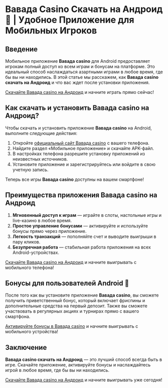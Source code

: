 # Вавада Casino Скачать на Андроид 📱 | Удобное Приложение для Мобильных Игроков

## Введение

Мобильное приложение **Вавада casino** для Android предоставляет игрокам полный доступ ко всем играм и бонусам на платформе. Это идеальный способ наслаждаться азартными играми в любое время, где бы вы ни находились. В этой статье мы расскажем, как **Вавада casino скачать на Андроид** и что вас ждет после установки приложения.

[Скачайте Вавада casino на Андроид](https://vavadapartner.pro/?promo=ea5c9275-6854-4505-94fc-95ab18221945-linkb2) и начните играть прямо сейчас!

## Как скачать и установить Вавада casino на Андроид?

Чтобы скачать и установить приложение **Вавада casino** на Android, выполните следующие действия:

1. Откройте [официальный сайт Вавада casino](https://vavadapartner.pro/?promo=ea5c9275-6854-4505-94fc-95ab18221945-linkb2) с вашего телефона.
2. Найдите раздел «Мобильное приложение» и скачайте APK-файл.
3. В настройках телефона разрешите установку приложений из неизвестных источников.
4. Установите приложение и зарегистрируйтесь или войдите в свою учетную запись.

Теперь все игры **Вавада casino** доступны на вашем смартфоне!

## Преимущества приложения Вавада casino на Андроид

1. **Мгновенный доступ к играм** — играйте в слоты, настольные игры и live-казино в любое время.
2. **Простое управление бонусами** — активируйте и используйте бонусы прямо через приложение.
3. **Легкость транзакций** — пополняйте счет и выводите выигрыши в пару кликов.
4. **Безупречная работа** — стабильная работа приложения на всех Android-устройствах.

[Скачайте Вавада casino на Андроид](https://vavadapartner.pro/?promo=ea5c9275-6854-4505-94fc-95ab18221945-linkb2) и начните выигрывать с мобильного телефона!

## Бонусы для пользователей Android 🎁

После того как вы установите приложение **Вавада casino**, вы сможете получить приветственный бонус, который включает фриспины и дополнительные средства на первый депозит. Также вы сможете участвовать в регулярных акциях и турнирах прямо с вашего смартфона.

[Активируйте бонусы в Вавада casino](https://vavadapartner.pro/?promo=ea5c9275-6854-4505-94fc-95ab18221945-linkb2) и начните выигрывать с мобильного устройства!

## Заключение

**Вавада casino скачать на Андроид** — это лучший способ всегда быть в игре. Скачайте приложение, активируйте бонусы и наслаждайтесь игрой в любое время, где бы вы ни находились.

[Скачайте Вавада casino на Андроид](https://vavadapartner.pro/?promo=ea5c9275-6854-4505-94fc-95ab18221945-linkb2) и начните выигрывать уже сегодня!
